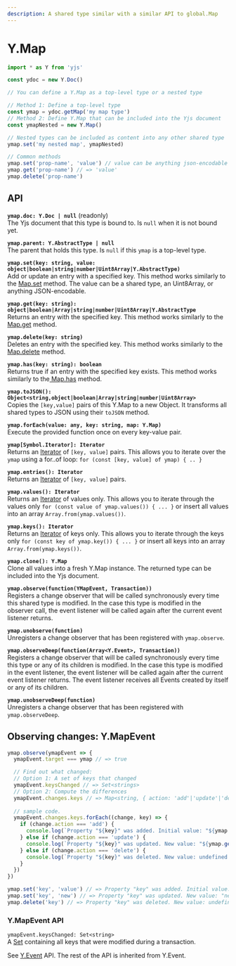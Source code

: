 ```yaml
---
description: A shared type similar with a similar API to global.Map
---
```


# Y.Map



```javascript
import * as Y from 'yjs'

const ydoc = new Y.Doc()

// You can define a Y.Map as a top-level type or a nested type

// Method 1: Define a top-level type
const ymap = ydoc.getMap('my map type') 
// Method 2: Define Y.Map that can be included into the Yjs document
const ymapNested = new Y.Map()

// Nested types can be included as content into any other shared type
ymap.set('my nested map', ymapNested)

// Common methods
ymap.set('prop-name', 'value') // value can be anything json-encodable
ymap.get('prop-name') // => 'value'
ymap.delete('prop-name')
```

## API

**`ymap.doc: Y.Doc | null`** \(readonly\)  
    The Yjs document that this type is bound to. Is `null` when it is not bound yet.

**`ymap.parent: Y.AbstractType | null`**  
    The parent that holds this type. Is `null` if this `ymap` is a top-level type.

**`ymap.set(key: string, value: object|boolean|string|number|Uint8Array|Y.AbstractType)`**  
    Add or update an entry with a specified key. This method works similarly to the [Map.set](https://developer.mozilla.org/en-US/docs/Web/JavaScript/Reference/Global_Objects/Map/set) method. The value can be a shared type, an Uint8Array, or anything JSON-encodable.

**`ymap.get(key: string): object|boolean|Array|string|number|Uint8Array|Y.AbstractType`**  
    Returns an entry with the specified key. This method works similarly to the [Map.get](https://developer.mozilla.org/en-US/docs/Web/JavaScript/Reference/Global_Objects/Map/get) method.

**`ymap.delete(key: string)`**  
    Deletes an entry with the specified key. This method works similarly to the [Map.delete](https://developer.mozilla.org/en-US/docs/Web/JavaScript/Reference/Global_Objects/Map/delete) method.

**`ymap.has(key: string): boolean`**  
    Returns true if an entry with the specified key exists. This method works similarly to the[ Map.has](https://developer.mozilla.org/en-US/docs/Web/JavaScript/Reference/Global_Objects/Map/has) method.

**`ymap.toJSON(): Object<string,object|boolean|Array|string|number|Uint8Array>`**  
    Copies the `[key,value]` pairs of this Y.Map to a new Object. It transforms all shared types to JSON using their `toJSON` method.

**`ymap.forEach(value: any, key: string, map: Y.Map)`**  
    Execute the provided function once on every key-value pair.

**`ymap[Symbol.Iterator]: Iterator`**  
    Returns an [Iterator](https://developer.mozilla.org/en-US/docs/Web/JavaScript/Reference/Iteration_protocols) of `[key, value]` pairs. This allows you to iterate over the `ymap` using a for..of loop: `for (const [key, value] of ymap) { .. }`

**`ymap.entries(): Iterator`**  
    Returns an [Iterator](https://developer.mozilla.org/en-US/docs/Web/JavaScript/Reference/Iteration_protocols) of `[key, value]` pairs.

**`ymap.values(): Iterator`**  
    Returns an [Iterator](https://developer.mozilla.org/en-US/docs/Web/JavaScript/Reference/Iteration_protocols) of values only. This allows you to iterate through the values only `for (const value of ymap.values()) { ... }` or insert all values into an array `Array.from(ymap.values())`.

**`ymap.keys(): Iterator`**  
    Returns an [Iterator](https://developer.mozilla.org/en-US/docs/Web/JavaScript/Reference/Iteration_protocols) of keys only. This allows you to iterate through the keys only `for (const key of ymap.key()) { ... }` or insert all keys into an array `Array.from(ymap.keys())`.

**`ymap.clone(): Y.Map`**  
    Clone all values into a fresh Y.Map instance. The returned type can be included into the Yjs document.

**`ymap.observe(function(YMapEvent, Transaction))`**  
    Registers a change observer that will be called synchronously every time this shared type is modified. In the case this type is modified in the observer call, the event listener will be called again after the current event listener returns.

**`ymap.unobserve(function)`**  
    Unregisters a change observer that has been registered with `ymap.observe`.

**`ymap.observeDeep(function(Array<Y.Event>, Transaction))`**  
    Registers a change observer that will be called synchronously every time this type or any of its children is modified. In the case this type is modified in the event listener, the event listener will be called again after the current event listener returns. The event listener receives all Events created by itself or any of its children.

**`ymap.unobserveDeep(function)`**  
    Unregisters a change observer that has been registered with `ymap.observeDeep`.

## Observing changes: Y.MapEvent

```javascript
ymap.observe(ymapEvent => {
  ymapEvent.target === ymap // => true

  // Find out what changed: 
  // Option 1: A set of keys that changed
  ymapEvent.keysChanged // => Set<strings>
  // Option 2: Compute the differences
  ymapEvent.changes.keys // => Map<string, { action: 'add'|'update'|'delete', oldValue: any}>
  
  // sample code.
  ymapEvent.changes.keys.forEach((change, key) => {
    if (change.action === 'add') {
      console.log(`Property "${key}" was added. Initial value: "${ymap.get(key)}".`)
    } else if (change.action === 'update') {
      console.log(`Property "${key}" was updated. New value: "${ymap.get(key)}". Previous value: "${change.oldValue}".`)
    } else if (change.action === 'delete') {
      console.log(`Property "${key}" was deleted. New value: undefined. Previous value: "${change.oldValue}".`)
    }
  })
})

ymap.set('key', 'value') // => Property "key" was added. Initial value: "value".
ymap.set('key', 'new') // => Property "key" was updated. New value: "new". Previous value: "value".
ymap.delete('key') // => Property "key" was deleted. New value: undefined. Previous Value: "new".

```

### Y.MapEvent API

`ymapEvent.keysChanged: Set<string>`  
    A [Set](https://developer.mozilla.org/en-US/docs/Web/JavaScript/Reference/Global_Objects/Set) containing all keys that were modified during a transaction.

See [Y.Event](../y.event.md) API. The rest of the API is inherited from Y.Event.

